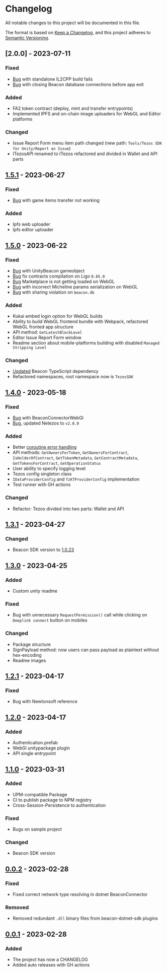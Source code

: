 # Changelog
All notable changes to this project will be documented in this file.

The format is based on [Keep a Changelog](https://keepachangelog.com/en/1.0.0/),
and this project adheres to [Semantic Versioning](https://semver.org/spec/v2.0.0.html).


## [2.0.0] - 2023-07-11
### Fixed
- [Bug](https://github.com/trilitech/tezos-unity-sdk/issues/102) with standalone IL2CPP build fails
- [Bug](https://github.com/trilitech/tezos-unity-sdk/issues/103) with closing Beacon database connections before app exit

### Added
- FA2 token contract (deploy, mint and transfer entrypoints)
- Implemented IPFS and on-chain image uploaders for WebGL and Editor platforms

### Changed
- Issue Report Form menu item path changed (new path: `Tools/Tezos SDK for Unity/Report an Issue`)
- ITezosAPI renamed to ITezos refactored and divided in Wallet and API parts


## [1.5.1] - 2023-06-27
### Fixed
- [Bug](https://github.com/trilitech/tezos-unity-sdk/issues/99) with game items transfer not working

### Added
- Ipfs web uploader
- Ipfs editor uploader

## [1.5.0] - 2023-06-22
### Fixed
- [Bug](https://github.com/trilitech/tezos-unity-sdk/issues/68) with UnityBeacon gameobject
- [Bug](https://github.com/trilitech/tezos-unity-sdk/issues/61) fix contracts compilation on Ligo `0.65.0`
- [Bug](https://github.com/trilitech/tezos-unity-sdk/issues/88) Marketplace is not getting loaded on WebGL
- [Bug](https://github.com/trilitech/tezos-unity-sdk/issues/89) with incorrect Micheline params serialization on WebGL
- [Bug](https://github.com/trilitech/tezos-unity-sdk/issues/47) with sharing violation on `beacon.db`

### Added
- Kukai embed login option for WebGL builds
- Ability to build WebGL frontend bundle with Webpack, refactored WebGL fronted app structure
- API method: `GetLatestBlockLevel`
- Editor Issue Report Form window
- Readme section about mobile-platforms building with disabled `Managed Stripping Level`

### Changed
- [Updated](https://github.com/trilitech/tezos-unity-sdk/issues/70) Beacon TypeScript dependency
- Refactored namespaces, root namespace now is `TezosSDK`


## [1.4.0] - 2023-05-18
### Fixed
- [Bug](https://github.com/trilitech/tezos-unity-sdk/issues/57) with BeaconConnectorWebGl
- [Bug](https://github.com/trilitech/tezos-unity-sdk/issues/63), updated Netezos to `v2.8.0`

### Added
- Better [coroutine error handling](https://github.com/trilitech/tezos-unity-sdk/issues/39)
- API methods: `GetOwnersForToken`, `GetOwnersForContract`, `IsHolderOfContract`, `GetTokenMetadata`, `GetContractMetadata`, `GetTokensForContract`, `GetOperationStatus`
- User ability to specify logging level
- Tezos config singleton class
- `IDataProviderConfig` and `TzKTProviderConfig` implementation
- Test runner with GH actions

### Changed
- Refactor: Tezos divided into two parts: Wallet and API


## [1.3.1] - 2023-04-27
### Changed
- Beacon SDK version to [1.0.23](https://github.com/baking-bad/beacon-dotnet-sdk/releases/tag/v1.0.23)


## [1.3.0] - 2023-04-25
### Added
- Custom unity readme

### Fixed
- Bug with unnecessary `RequestPermission()` call while clicking on `Deeplink connect` button on mobiles

### Changed
- Package structure
- SignPayload method: now users can pass payload as plaintext without hex-encoding
- Readme images


## [1.2.1] - 2023-04-17
### Fixed
- Bug with Newtonsoft reference


## [1.2.0] - 2023-04-17
### Added
- Authentication.prefab
- WebGl unitypackage plugin
- API single entrypoint


## [1.1.0] - 2023-03-31
### Added
- UPM-compatible Package
- CI to publish package to NPM registry
- Cross-Session-Persistence to authentication

### Fixed
- Bugs on sample project

### Changed
- Beacon SDK version


## [0.0.2] - 2023-02-28
### Fixed
- Fixed correct network type resolving in dotnet BeaconConnector

### Removed
- Removed redundant `.dll` binary files from beacon-dotnet-sdk plugins


## [0.0.1] - 2023-02-28
### Added
- The project has now a CHANGELOG
- Added auto releases with GH actions


[unreleased]: https://github.com/trilitech/tezos-unity-sdk/compare/1.5.1...HEAD
[1.5.1]: https://github.com/trilitech/tezos-unity-sdk/releases/tag/1.5.1
[1.5.0]: https://github.com/trilitech/tezos-unity-sdk/releases/tag/1.5.0
[1.4.0]: https://github.com/trilitech/tezos-unity-sdk/releases/tag/1.4.0
[1.3.1]: https://github.com/trilitech/tezos-unity-sdk/releases/tag/1.3.1
[1.3.0]: https://github.com/trilitech/tezos-unity-sdk/releases/tag/1.3.0
[1.2.1]: https://github.com/trilitech/tezos-unity-sdk/releases/tag/1.2.1
[1.2.0]: https://github.com/trilitech/tezos-unity-sdk/releases/tag/1.2.0
[1.1.0]: https://github.com/trilitech/tezos-unity-sdk/releases/tag/1.1.0
[0.0.2]: https://github.com/trilitech/tezos-unity-sdk/releases/tag/0.0.2
[0.0.1]: https://github.com/trilitech/tezos-unity-sdk/releases/tag/0.0.1

